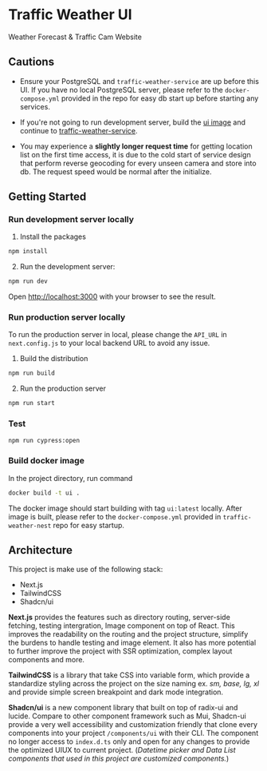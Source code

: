 # Traffic Weather UI
Weather Forecast &amp; Traffic Cam Website

## Cautions

- Ensure your PostgreSQL and `traffic-weather-service` are up before this UI. 
If you have no local PostgreSQL server, please refer to the `docker-compose.yml` provided in the repo for easy db start up before starting any services.

- If you're not going to run development server, build the [ui image](https://github.com/venushong667/traffic-weather-ui#build-docker-image) and continue to [traffic-weather-service](https://github.com/venushong667/traffic-weather-service).

- You may experience a **slightly longer request time** for getting location list on the first time access, it is due to the cold start of service design that perform reverse geocoding for every unseen camera and store into db. The request speed would be normal after the initialize.


## Getting Started

### Run development server locally

1. Install the packages

```bash
npm install
```

2. Run the development server:

```bash
npm run dev
```

Open [http://localhost:3000](http://localhost:3000) with your browser to see the result.

### Run production server locally

To run the production server in local, please change the `API_URL` in `next.config.js` to your local backend URL to avoid any issue.

1. Build the distribution

```bash
npm run build
```

2. Run the production server

```bash
npm run start
```

### Test

```bash
npm run cypress:open
```

### Build docker image

In the project directory, run command

```bash
docker build -t ui .
```

The docker image should start building with tag `ui:latest` locally.
After image is built, please refer to the `docker-compose.yml` provided in `traffic-weather-nest` repo for easy startup.

## Architecture

This project is make use of the following stack:
- Next.js
- TailwindCSS
- Shadcn/ui

**Next.js** provides the features such as directory routing, server-side fetching, testing intergration, Image component on top of React. This improves the readability on the routing and the project structure, simplify the burdens to handle testing and image element. It also has more potential to further improve the project with SSR optimization, complex layout components and more.

**TailwindCSS** is a library that take CSS into variable form, which provide a standardize styling across the project on the size naming ex. *sm, base, lg, xl* and provide simple screen breakpoint and dark mode integration.

**Shadcn/ui** is a new component library that built on top of radix-ui and lucide. Compare to other component framework such as Mui, Shadcn-ui provide a very well accessibility and customization friendly that clone every components into your project `/components/ui` with their CLI. The component no longer access to `index.d.ts` only and open for any changes to provide the optimized UIUX to current project. (*Datetime picker and Data List components that used in this project are customized components.*)

